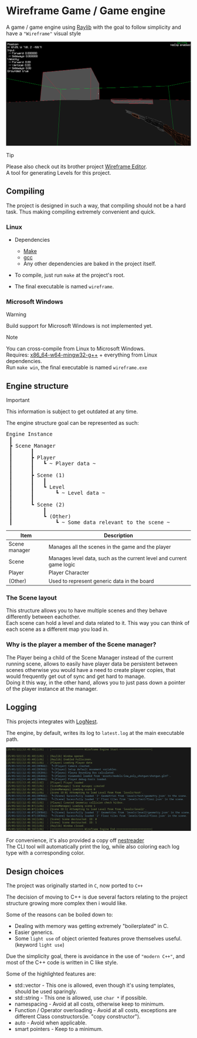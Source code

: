 # Wireframe Game / Game engine

A game / game engine using [Raylib](https://github.com/raysan5/raylib) with the goal to follow simplicity and have a `"Wireframe"` visual style

<img src="readme/1.png">

> [!TIP]
> Please also check out its brother project [Wireframe Editor](https://github.com/LeaoMartelo2/wireframe_editor).\
> A tool for generating Levels for this project.


## Compiling

The project is designed in such a way, that compiling should not be a hard task. Thus making compiling extremely convenient and quick.

### Linux
 - Dependencies
    - [Make](https://www.gnu.org/software/make/)
    - [gcc](https://gcc.gnu.org/)
    - Any other dependencies are baked in the project itself.

 - To compile, just run `make` at the project's root.
 - The final executable is named `wireframe`.

### Microsoft Windows

> [!WARNING]
> Build support for Microsoft Windows is not implemented yet.

> [!NOTE]
> You can cross-compile from Linux to Microsoft Windows.\
> Requires: [x86_64-w64-mingw32-g++](https://www.mingw-w64.org/) + everything from Linux dependencies.\
> Run `make win`, the final executable is named `wireframe.exe`


## Engine structure

> [!IMPORTANT]
> This information is subject to get outdated at any time.

The engine structure goal can be represented as such:

<pre>
Engine Instance
 ┃
 ┣ Scene Manager 
 ┃      ┃
 ┃      ┣ Player
 ┃      ┃   ┗ ~ Player data ~
 ┃      ┃
 ┃      ┣ Scene (1)
 ┃      ┃   ┃
 ┃      ┃   ┗ Level
 ┃      ┃       ┗ ~ Level data ~
 ┃      ┃
 ┃      ┗ Scene (2)
 ┃          ┃
 ┃          ┗ (Other)
 ┃              ┗ ~ Some data relevant to the scene ~
</pre>

 

| Item          | Description                                                          | 
| ---           | ---                                                                  |
| Scene manager | Manages all the scenes in the game and the player                    |
| Scene         | Manages level data, such as the current level and current game logic |
| Player        | Player Character                                                     |
| (Other)       | Used to represent generic data in the board                          |


### The Scene layout

This structure allows you to have multiple scenes and they behave differently between eachother.\
Each scene can hold a level and data related to it. This way you can think of each scene as a different map you load in.

### Why is the player a member of the Scene manager?

The Player being a child of the Scene Manager instead of the current running scene, allows to easily have player data be persistent between scenes
otherwise you would have a need to create player copies, that would frequently get out of sync and get hard to manage.\
Doing it this way, in the other hand, allows you to just pass down a pointer of the player instance at the manager.


## Logging

This projects integrates with [LogNest](https://github.com/LeaoMartelo2/LogNest).

The engine, by default, writes its log to `latest.log` at the main executable path.


<img src="readme/2.png">

For convenience, it's also provided a copy off [nestreader](https://github.com/LeaoMartelo2/nestreader)\
The CLI tool will automatically print the log, while also coloring each log type with a corresponding color.


## Design choices

The project was originally started in `C`, now ported to `C++`

The decision of moving to C++ is due several factors relating to the project structure growing more complex then i would like.

Some of the reasons can be boiled down to:
 - Dealing with memory was getting extremely "boilerplated" in C.
 - Easier generics.
 - Some `light use` of object oriented features prove themselves useful. (keyword `light use`)


Due the simplicity goal, there is avoidance in the use of `"modern C++"`, and most of the C++ code is written in C like style.

Some of the highlighted features are:
 - std::vector - This one is allowed, even though it's using templates, should be used sparingly.
 - std::string - This one is allowed, use `char *` if possible.
 - namespacing - Avoid at all costs, otherwise keep to minimum.
 - Function / Operator overloading - Avoid at all costs, exceptions are different Class constructors(ie. "copy constructor").
 - auto - Avoid when applicable. 
 - smart pointers - Keep to a minimum.

